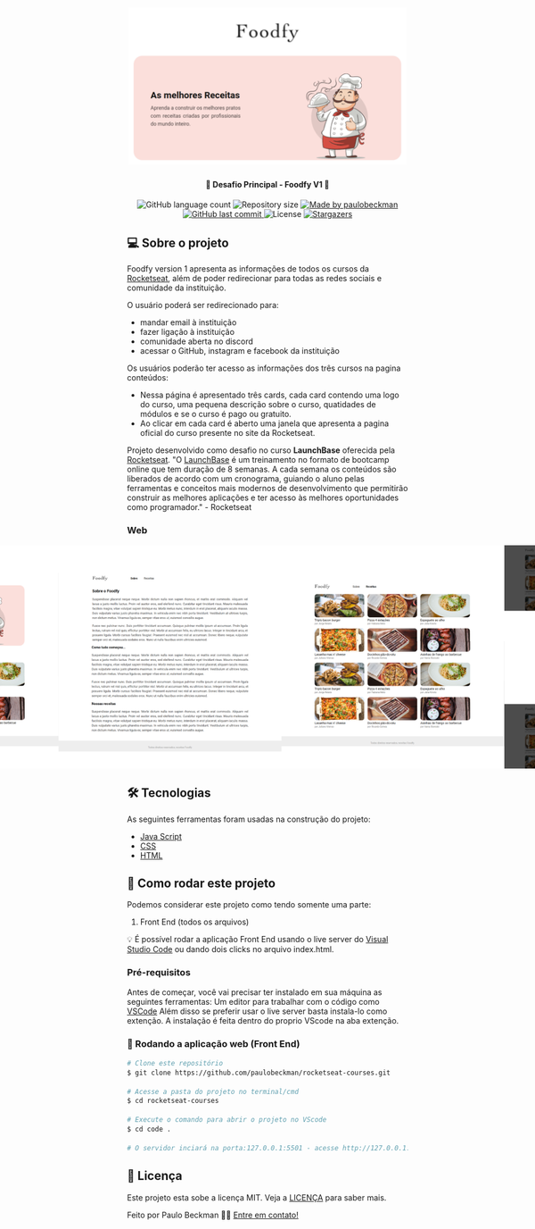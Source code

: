 <h1 align="center">
    <img alt="foodfy-v1" title="#foodfy-v1" src="./github-assets/capa.png" width="500px">
</h1>

<h4 align="center"> 
	🚀 Desafio Principal - Foodfy V1 🚀
</h4>

<p align="center">
  <img alt="GitHub language count" src="https://img.shields.io/github/languages/count/paulobeckman/foodfy-v1?color=%2304D361">

  <img alt="Repository size" src="https://img.shields.io/github/repo-size/paulobeckman/foodfy-v1">

  	
  <a href="https://www.linkedin.com/in/paulobeckman/">
    <img alt="Made by paulobeckman" src="https://img.shields.io/badge/made%20by-paulobeckman-%2304D361">
  </a>
	
  
  <a href="https://github.com/paulobeckman/foodfy-v1/commits/master">
    <img alt="GitHub last commit" src="https://img.shields.io/github/last-commit/paulobeckman/foodfy-v1">
  </a>

  <img alt="License" src="https://img.shields.io/badge/license-MIT-brightgreen">
   <a href="https://github.com/paulobeckman/foodfy-v1/stargazers">
    <img alt="Stargazers" src="https://img.shields.io/github/stars/paulobeckman/foodfy-v1?style=social">
  </a>
</p>


## 💻 Sobre o projeto

Foodfy version 1 apresenta as informações de todos os cursos da [Rocketseat](rs), além de poder redirecionar para todas as redes sociais e comunidade da instituição.

O usuário poderá ser redirecionado para:
- mandar email à instituição
- fazer ligação à instituição
- comunidade aberta no discord
- acessar o GitHub, instagram e facebook da instituição

Os usuários poderão ter acesso as informações dos três cursos na pagina conteúdos:
- Nessa página é apresentado três cards, cada card contendo uma logo do curso, uma pequena descrição sobre o curso, quatidades de módulos e se o curso é pago ou gratuito. 
- Ao clicar em cada card é aberto uma janela que apresenta a pagina oficial do curso presente no site da Rocketseat.


Projeto desenvolvido como desafio no curso **LaunchBase** oferecida pela [Rocketseat](rs).
"O [LaunchBase](lb) é um treinamento no formato de bootcamp online que tem duração de 8 semanas. A cada semana os conteúdos são liberados de acordo com um cronograma, guiando o aluno pelas ferramentas e conceitos mais modernos de desenvolvimento que permitirão construir as melhores aplicações e ter acesso às melhores oportunidades como programador." - Rocketseat


### Web

<p align="center" style="display: flex; align-items: flex-start; justify-content: center;">
	
 <img alt="foodfy-v1" title="#foodfy-v1" src="./github-assets/foodfy1.gif" width="800px">

  <img alt="foodfy-v1" title="#foodfy-v1" src="./github-assets/pagina1.png" width="400px">

  <img alt="foodfy-v1" title="#foodfy-v1" src="./github-assets/pagina2.png" width="400px">
  
  <img alt="foodfy-v1" title="#foodfy-v1" src="./github-assets/pagina3.png" width="400px">

  <img alt="foodfy-v1" title="#foodfy-v1" src="./github-assets/pagina4.png" width="400px">
</p>

## 🛠 Tecnologias

As seguintes ferramentas foram usadas na construção do projeto:

- [Java Script][js]
- [CSS][CSS]
- [HTML][HTML]


## 🚀 Como rodar este projeto

Podemos considerar este projeto como tendo somente uma parte:
1. Front End (todos os arquivos)

💡 É possível rodar a aplicação Front End usando o live server do [Visual Studio Code][vscode] ou dando dois clicks no arquivo index.html.

### Pré-requisitos

Antes de começar, você vai precisar ter instalado em sua máquina as seguintes ferramentas:
Um editor para trabalhar com o código como [VSCode][vscode]
Além disso se preferir usar o live server basta instala-lo como extenção. A instalação é feita dentro do proprio VScode na aba extenção.

### 🧭 Rodando a aplicação web (Front End)

```bash
# Clone este repositório
$ git clone https://github.com/paulobeckman/rocketseat-courses.git

# Acesse a pasta do projeto no terminal/cmd
$ cd rocketseat-courses

# Execute o comando para abrir o projeto no VScode
$ cd code .

# O servidor inciará na porta:127.0.0.1:5501 - acesse http://127.0.0.1:5501/
```


## 📝 Licença

Este projeto esta sobe a licença MIT. Veja a [LICENÇA](license) para saber mais.

Feito por Paulo Beckman 👋🏽 [Entre em contato!](https://www.linkedin.com/in/paulobeckman/)

[vscode]: https://code.visualstudio.com/
[vceditconfig]: https://marketplace.visualstudio.com/items?itemName=EditorConfig.EditorConfig
[license]: https://opensource.org/licenses/MIT
[rs]: https://rocketseat.com.br
[lb]: https://pages.rocketseat.com.br/launchbase/inscricao/5
[js]: https://developer.mozilla.org/pt-BR/docs/Aprender/JavaScript
[CSS]: https://developer.mozilla.org/pt-BR/docs/Web/CSS
[HTML]: https://developer.mozilla.org/pt-BR/docs/Web/HTML
